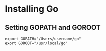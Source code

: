 # Installing Go

## Setting GOPATH and GOROOT
```
export GOPATH="/Users/username/go"
exort GOROOT="/usr/local/go"
```
